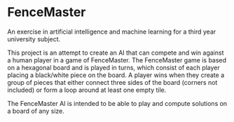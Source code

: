 FenceMaster
===========

An exercise in artificial intelligence and machine learning for a third year university subject.

This project is an attempt to create an AI that can compete and win against a human player in a game of FenceMaster. 
The FenceMaster game is based on a hexagonal board and is played in turns, which consist of each player placing a black/white
piece on the board. A player wins when they create a group of pieces that either connect three sides of the board (corners
not included) or form a loop around at least one empty tile.

The FenceMaster AI is intended to be able to play and compute solutions on a board of any size.
